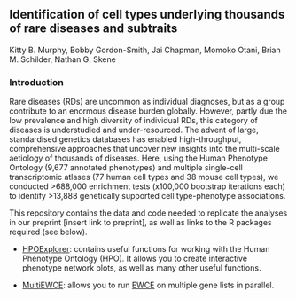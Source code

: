 ## Identification of cell types underlying thousands of rare diseases and subtraits

Kitty B. Murphy, Bobby Gordon-Smith, Jai Chapman, Momoko Otani, Brian M. Schilder, Nathan G. Skene

### Introduction
Rare diseases (RDs) are uncommon as individual diagnoses, but as a group contribute to an enormous disease burden globally. However, partly due the low prevalence and high diversity of individual RDs, this category of diseases is understudied and under-resourced. The advent of large, standardised genetics databases has enabled high-throughput, comprehensive approaches that uncover new insights into the multi-scale aetiology of thousands of diseases. Here, using the Human Phenotype Ontology (9,677 annotated phenotypes) and multiple single-cell transcriptomic atlases (77 human cell types and 38 mouse cell types), we conducted >688,000 enrichment tests (x100,000 bootstrap iterations each) to identify >13,888 genetically supported cell type-phenotype associations. 

This repository contains the data and code needed to replicate the analyses in our preprint [insert link to preprint], as well as links to the R packages required (see below). 

- [HPOExplorer](https://github.com/neurogenomics/HPOExplorer): contains useful functions for working with the Human Phenotype Ontology (HPO). It allows you to create interactive phenotype network plots, as well as many other useful functions.

- [MultiEWCE](https://github.com/neurogenomics/MultiEWCE): allows you to run [EWCE](https://github.com/NathanSkene/EWCE) on multiple gene lists in parallel. 
